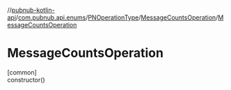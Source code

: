 //[pubnub-kotlin-api](../../../../index.md)/[com.pubnub.api.enums](../../index.md)/[PNOperationType](../index.md)/[MessageCountsOperation](index.md)/[MessageCountsOperation](-message-counts-operation.md)

# MessageCountsOperation

[common]\
constructor()
